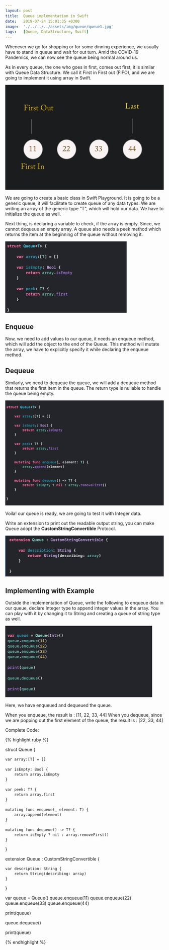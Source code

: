 ```yaml
---
layout: post
title:  Queue implementation in Swift
date:   2019-07-24 15:01:35 +0300
image:  './../../../assets/img/queue/queue1.jpg'
tags:   [Queue, DataStructure, Swift]
---
```


Whenever we go for shopping or for some dinning experience, we usually have to stand in queue and wait for out turn. Amid the COVID-19 Pandemics, we can now see the queue being normal around us.

As in every queue, the one who goes in first, comes out first, it is similar with Queue Data Structure. We call it First in First out (FIFO), and we are going to implement it using array in Swift. 

![](/assets/img/queue/queue2.jpg)

We are going to create a basic class in Swift Playground. It is going to be a generic queue, it will facilitate to create queue of any data types. We are writing an array of the generic type “T", which will hold our data. We have to initialize the queue as well.

Next thing, is declaring a variable to check, if the array is empty. Since, we cannot dequeue an empty array. A queue also needs a peek method which returns the item at the beginning of the queue without removing it.

![](/assets/img/queue/queue3.jpg)

## Enqueue
Now, we need to add values to our queue, it needs an enqueue method, which will add the object to the end of the Queue. This method will mutate the array, we have to explicitly specify it while declaring the enqueue method. 

## Dequeue
Similarly, we need to dequeue the queue, we will add a dequeue method that returns the first item in the queue. The return type is nullable to handle the queue being empty.

![](/assets/img/queue/queue4.jpg)

Voila! our queue is ready, we are going to test it with Integer data.

Write an extension to print out the readable output string, you can make Queue adopt the **CustomStringConvertible** Protocol.

![](/assets/img/queue/queue5.jpg)

## Implementing with Example
Outside the implementation of Queue, write the following to enqueue data in our queue, declare Integer type to append integer values in the array. 
You can play with it by changing it to String and creating a queue of string type as well.

![](/assets/img/queue/queue6.jpg)

Here, we have enqueued and dequeued the queue.

When you enqueue, the result is : [11, 22, 33, 44]
When you dequeue, since we are popping out the first element of the queue,  the result is : [22, 33, 44]

Complete Code:

{% highlight ruby %}

struct Queue<T> {
    
    var array:[T] = []
    
    var isEmpty: Bool {
        return array.isEmpty
    }
    
    var peek: T? {
        return array.first
    }
    
    mutating func enqueue(_ element: T) {
        array.append(element)
    }
    
    mutating func dequeue() -> T? {
        return isEmpty ? nil : array.removeFirst()
    }
    
}

extension Queue : CustomStringConvertible {
    
    var description: String {
        return String(describing: array)
    }
    
}


var queue = Queue<Int>()
queue.enqueue(11)
queue.enqueue(22)
queue.enqueue(33)
queue.enqueue(44)

print(queue)

queue.dequeue()

print(queue)

{% endhighlight %}

